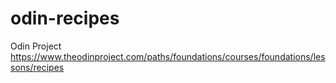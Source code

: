 # odin-recipes
Odin Project
https://www.theodinproject.com/paths/foundations/courses/foundations/lessons/recipes
